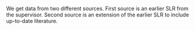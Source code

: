 We get data from two different sources. First source is an earlier SLR from the supervisor.
Second source is an extension of the earlier SLR to include up-to-date literature.
